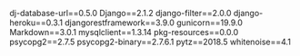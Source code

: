 dj-database-url==0.5.0
Django==2.1.2
django-filter==2.0.0
django-heroku==0.3.1
djangorestframework==3.9.0
gunicorn==19.9.0
Markdown==3.0.1
mysqlclient==1.3.14
pkg-resources==0.0.0
psycopg2==2.7.5
psycopg2-binary==2.7.6.1
pytz==2018.5
whitenoise==4.1
